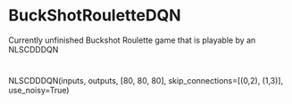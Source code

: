 # BuckShotRouletteDQN


Currently unfinished Buckshot Roulette game that is playable by an NLSCDDDQN
#
NLSCDDDQN(inputs, outputs, [80, 80, 80], skip_connections=[(0,2), (1,3)], use_noisy=True)
